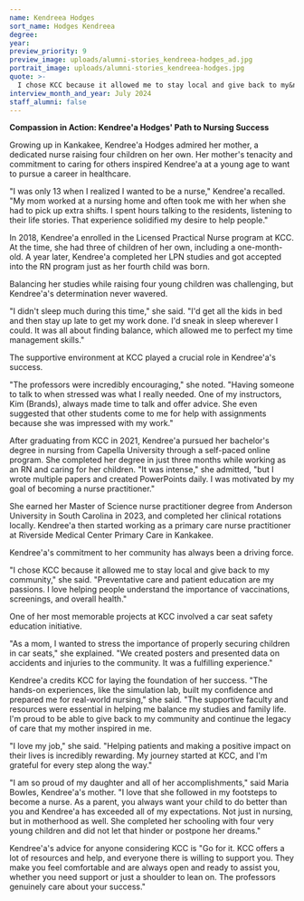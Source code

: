 ```yaml
---
name: Kendreea Hodges
sort_name: Hodges Kendreea
degree:
year:
preview_priority: 9
preview_image: uploads/alumni-stories_kendreea-hodges_ad.jpg
portrait_image: uploads/alumni-stories_kendreea-hodges.jpg
quote: >-
  I chose KCC because it allowed me to stay local and give back to my&nbsp;community.
interview_month_and_year: July 2024
staff_alumni: false
---
```

**Compassion in Action: Kendree&apos;a Hodges' Path to Nursing Success**

Growing up in Kankakee, Kendree&apos;a Hodges admired her mother, a dedicated nurse raising four children on her own. Her mother's tenacity and commitment to caring for others inspired Kendree&apos;a at a young age to want to pursue a career in healthcare.

"I was only 13 when I realized I wanted to be a nurse," Kendree&apos;a recalled. "My mom worked at a nursing home and often took me with her when she had to pick up extra shifts. I spent hours talking to the residents, listening to their life stories. That experience solidified my desire to help people."

In 2018, Kendree&apos;a enrolled in the Licensed Practical Nurse program at KCC. At the time, she had three of children of her own, including a one-month-old. A year later, Kendree&apos;a completed her LPN studies and got accepted into the RN program just as her fourth child was born.

Balancing her studies while raising four young children was challenging, but Kendree&apos;a's determination never wavered.

"I didn't sleep much during this time," she said. "I'd get all the kids in bed and then stay up late to get my work done. I'd sneak in sleep wherever I could. It was all about finding balance, which allowed me to perfect my time management skills."

The supportive environment at KCC played a crucial role in Kendree&apos;a's success.

"The professors were incredibly encouraging," she noted. "Having someone to talk to when stressed was what I really needed. One of my instructors, Kim (Brands), always made time to talk and offer advice. She even suggested that other students come to me for help with assignments because she was impressed with my work."

After graduating from KCC in 2021, Kendree&apos;a pursued her bachelor's degree in nursing from Capella University through a self-paced online program. She completed her degree in just three months while working as an RN and caring for her children. "It was intense," she admitted, "but I wrote multiple papers and created PowerPoints daily. I was motivated by my goal of becoming a nurse practitioner."

She earned her Master of Science nurse practitioner degree from Anderson University in South Carolina in 2023, and completed her clinical rotations locally. Kendree&apos;a then started working as a primary care nurse practitioner at Riverside Medical Center Primary Care in Kankakee.

Kendree&apos;a's commitment to her community has always been a driving force.

"I chose KCC because it allowed me to stay local and give back to my community," she said. "Preventative care and patient education are my passions. I love helping people understand the importance of vaccinations, screenings, and overall health."

One of her most memorable projects at KCC involved a car seat safety education initiative.

"As a mom, I wanted to stress the importance of properly securing children in car seats," she explained. "We created posters and presented data on accidents and injuries to the community. It was a fulfilling experience."

Kendree&apos;a credits KCC for laying the foundation of her success. "The hands-on experiences, like the simulation lab, built my confidence and prepared me for real-world nursing," she said. "The supportive faculty and resources were essential in helping me balance my studies and family life. I'm proud to be able to give back to my community and continue the legacy of care that my mother inspired in me.

"I love my job," she said. "Helping patients and making a positive impact on their lives is incredibly rewarding. My journey started at KCC, and I'm grateful for every step along the way."

"I am so proud of my daughter and all of her accomplishments," said Maria Bowles, Kendree'a's mother. "I love that she followed in my footsteps to become a nurse. As a parent, you always want your child to do better than you and Kendree'a has exceeded all of my expectations. Not just in nursing, but in motherhood as well. She completed her schooling with four very young children and did not let that hinder or postpone her dreams."

Kendree&apos;a's advice for anyone considering KCC is "Go for it. KCC offers a lot of resources and help, and everyone there is willing to support you. They make you feel comfortable and are always open and ready to assist you, whether you need support or just a shoulder to lean on. The professors genuinely care about your success."
